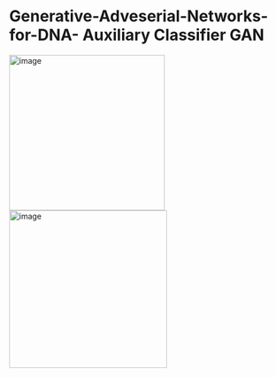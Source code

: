 # Generative-Adveserial-Networks-for-DNA- Auxiliary Classifier GAN

<img width="281" alt="image" src="https://user-images.githubusercontent.com/102439554/163279819-56cd059a-989c-4f75-b962-e27184d5f2e7.png">
<img width="285" alt="image" src="https://user-images.githubusercontent.com/102439554/163279833-fb8a6409-08f5-4bc3-bc1e-cee0a509add3.png">



